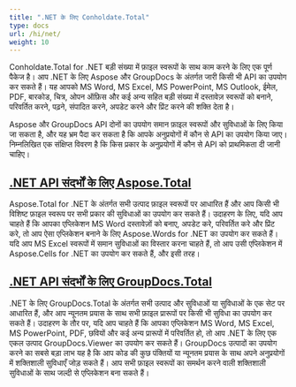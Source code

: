 ```yaml
---
title: ".NET के लिए Conholdate.Total"
type: docs
url: /hi/net/
weight: 10
---
```


Conholdate.Total for .NET बड़ी संख्या में फ़ाइल स्वरूपों के साथ काम करने के लिए एक पूर्ण पैकेज है। आप .NET के लिए Aspose और GroupDocs के अंतर्गत जारी किसी भी API का उपयोग कर सकते हैं। यह आपको MS Word, MS Excel, MS PowerPoint, MS Outlook, ईमेल, PDF, बारकोड, चित्र, ओपन ऑफ़िस और कई अन्य सहित बड़ी संख्या में दस्तावेज़ स्वरूपों को बनाने, परिवर्तित करने, पढ़ने, संपादित करने, अपडेट करने और प्रिंट करने की शक्ति देता है। 

Aspose और GroupDocs API दोनों का उपयोग समान फ़ाइल स्वरूपों और सुविधाओं के लिए किया जा सकता है, और यह भ्रम पैदा कर सकता है कि आपके अनुप्रयोगों में कौन से API का उपयोग किया जाए। निम्नलिखित एक संक्षिप्त विवरण है कि किस प्रकार के अनुप्रयोगों में कौन से API को प्राथमिकता दी जानी चाहिए।

## [.NET API संदर्भों के लिए Aspose.Total](/aspose-total-for-net/)

Aspose.Total for .NET के अंतर्गत सभी उत्पाद फ़ाइल स्वरूपों पर आधारित हैं और आप किसी भी विशिष्ट फ़ाइल स्वरूप पर सभी प्रकार की सुविधाओं का उपयोग कर सकते हैं। उदाहरण के लिए, यदि आप चाहते हैं कि आपका एप्लिकेशन MS Word दस्तावेज़ों को बनाए, अपडेट करे, परिवर्तित करे और प्रिंट करे, तो आप ऐसा एप्लिकेशन बनाने के लिए Aspose.Words for .NET का उपयोग कर सकते हैं। यदि आप MS Excel स्वरूपों में समान सुविधाओं का विस्तार करना चाहते हैं, तो आप उसी एप्लिकेशन में Aspose.Cells for .NET का उपयोग कर सकते हैं, और इसी तरह।

## [.NET API संदर्भों के लिए GroupDocs.Total](/groupdocs-total-for-net/)

.NET के लिए GroupDocs.Total के अंतर्गत सभी उत्पाद और सुविधाओं या सुविधाओं के एक सेट पर आधारित हैं, और आप न्यूनतम प्रयास के साथ सभी फ़ाइल प्रारूपों पर किसी भी सुविधा का उपयोग कर सकते हैं। उदाहरण के तौर पर, यदि आप चाहते हैं कि आपका एप्लिकेशन MS Word, MS Excel, MS PowerPoint, PDF, छवियों और कई अन्य प्रारूपों में परिवर्तित हो, तो आप .NET के लिए एक एकल उत्पाद GroupDocs.Viewer का उपयोग कर सकते हैं। GroupDocs उत्पादों का उपयोग करने का सबसे बड़ा लाभ यह है कि आप कोड की कुछ पंक्तियों या न्यूनतम प्रयास के साथ अपने अनुप्रयोगों में शक्तिशाली सुविधाएँ जोड़ सकते हैं। आप सभी फ़ाइल स्वरूपों का समर्थन करने वाली शक्तिशाली सुविधाओं के साथ जल्दी से एप्लिकेशन बना सकते हैं।
